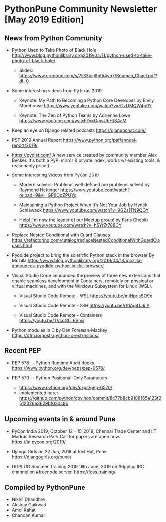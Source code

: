 # PythonPune Community Newsletter [May 2019 Edition]

## News from Python Community

* Python Used to Take Photo of Black Hole 
  http://www.blog.pythonlibrary.org/2019/04/11/python-used-to-take-photo-of-black-hole/

  * Slides: 
    https://www.dropbox.com/s/7533ucj8bt54yh7/Bouman_Chael.pdf?dl=0

* Some interesting videos from PyTexas 2019
  * Keynote: My Path to Becoming a Python Core Developer by Emily Morehouse 
    https://www.youtube.com/watch?v=rOzUMQW4p0Y

  * Keynote: The Zen of Python Teams by Adrienne Lowe 
    https://www.youtube.com/watch?v=OmvUbHtSAaM

* Keep an eye on Django related podcasts 
  https://djangochat.com/

* PSF 2019 Annual Report 
  https://www.python.org/psf/annual-report/2019/

*  https://pydist.com/ 
   A new service created by community member Alex Becker.
   It's both a PyPI mirror & private index, works w/ existing tools, & reasonably priced.

* Some Interesting Videos from PyCon 2019
  * Modern solvers: Problems well-defined are problems solved by Raymond Hettinger 
    https://www.youtube.com/watch?reload=9&v=_GP9OpZPUYc

  * Maintaining a Python Project When It’s Not Your Job by Hynek Schlawack 
    https://www.youtube.com/watch?v=9G2s1TN9QQY

  * Help! I'm now the leader of our Meetup group! by Faris Chebib 
    https://www.youtube.com/watch?v=h5YrZt788CY

* Replace Nested Conditional with Guard Clauses 
  https://refactoring.com/catalog/replaceNestedConditionalWithGuardClauses.html

* Pyodide project to bring the scientific Python stack in the browser By Mozilla
  https://www.blog.pythonlibrary.org/2019/04/18/mozilla-announces-pyodide-python-in-the-browser/

* Visual Studio Code announced the preview of three new extensions that enable seamless development in Containers,
  remotely on physical or virtual machines, and with the Windows Subsystem for Linux (WSL).
  * Visual Studio Code Remote - WSL 
    https://youtu.be/mIHprjsSO9o

  * Visual Studio Code Remote - SSH 
    https://youtu.be/rh1Ag41J6IA

  * Visual Studio Code Remote - Containers 
    https://youtu.be/TVcoGLL6Smo

* Python modules in C by Dan Foreman-Mackey 
  https://dfm.io/posts/python-c-extensions/

## Recent PEP

* PEP 578 -- Python Runtime Audit Hooks 
  https://www.python.org/dev/peps/pep-0578/

* PEP 570 -- Python Positional-Only Parameters 
  * https://www.python.org/dev/peps/pep-0570/
  * Implemented here: 
    https://github.com/python/cpython/commit/8c77b8cb9188165a123f2512026e3629bf03dc9b

## Upcoming events in & around Pune

* PyCon India 2019, October 12 - 15, 2019,
  Chennai Trade Center and IIT Madras Research Park
  Call for papers are open now.
  https://in.pycon.org/2019/

* Django Girls on 22 Jun, 2019 at Red Hat, Pune
  https://djangogirls.org/pune/

* DGPLUG Summer Training 2019
  16th June, 2019 on #dgplug IRC channel on #freenode server.
  https://foss.training/

## Compiled by PythonPune
   * Nikhil Dhandhre
   * Akshay Gaikwad
   * Amol Kahat
   * Chandan Kumar
